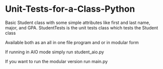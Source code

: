 # Unit-Tests-for-a-Class-Python


Basic Student class with some simple attributes like first and last name, major, and GPA.
StudentTests is the unit tests class which tests the Student class


Available both as an all in one file program and or in modular form

If running in AIO mode simply run student_aio.py

If you want to run the modular version run main.py

